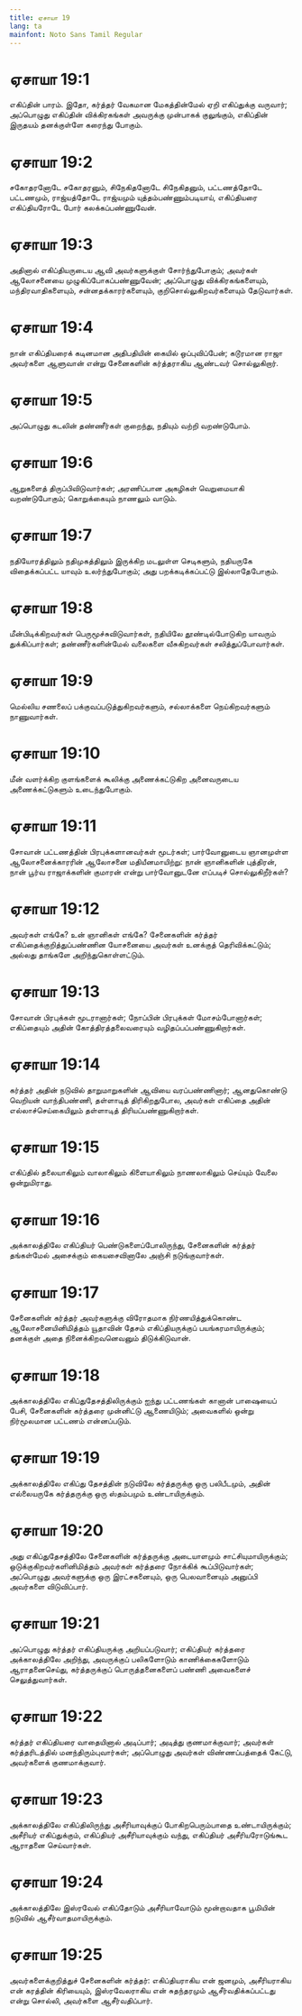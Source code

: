```yaml
---
title: ஏசாயா 19
lang: ta
mainfont: Noto Sans Tamil Regular
---
```


# ஏசாயா 19:1

எகிப்தின் பாரம். இதோ, கர்த்தர் வேகமான மேகத்தின்மேல் ஏறி எகிப்துக்கு வருவார்; அப்பொழுது எகிப்தின் விக்கிரகங்கள் அவருக்கு முன்பாகக் குலுங்கும், எகிப்தின் இருதயம் தனக்குள்ளே கரைந்து போகும்.

# ஏசாயா 19:2

சகோதரனோடே சகோதரனும், சிநேகிதனோடே சிநேகிதனும், பட்டணத்தோடே பட்டணமும், ராஜ்யத்தோடே ராஜ்யமும் யுத்தம்பண்ணும்படியாய், எகிப்தியரை எகிப்தியரோடே போர் கலக்கப்பண்ணுவேன்.

# ஏசாயா 19:3

அதினால் எகிப்தியருடைய ஆவி அவர்களுக்குள் சோர்ந்துபோகும்; அவர்கள் ஆலோசனையை முழுகிப்போகப்பண்ணுவேன்; அப்பொழுது விக்கிரகங்களையும், மந்திரவாதிகளையும், சன்னதக்காரர்களையும், குறிசொல்லுகிறவர்களையும் தேடுவார்கள்.

# ஏசாயா 19:4

நான் எகிப்தியரைக் கடினமான அதிபதியின் கையில் ஒப்புவிப்பேன்; கடூரமான ராஜா அவர்களை ஆளுவான் என்று சேனைகளின் கர்த்தராகிய ஆண்டவர் சொல்லுகிறார்.

# ஏசாயா 19:5

அப்பொழுது கடலின் தண்ணீர்கள் குறைந்து, நதியும் வற்றி வறண்டுபோம்.

# ஏசாயா 19:6

ஆறுகளைத் திருப்பிவிடுவார்கள்; அரணிப்பான அகழிகள் வெறுமையாகி வறண்டுபோகும்; கொறுக்கையும் நாணலும் வாடும்.

# ஏசாயா 19:7

நதியோரத்திலும் நதிமுகத்திலும் இருக்கிற மடலுள்ள செடிகளும், நதியருகே விதைக்கப்பட்ட யாவும் உலர்ந்துபோகும்; அது பறக்கடிக்கப்பட்டு இல்லாதேபோகும்.

# ஏசாயா 19:8

மீன்பிடிக்கிறவர்கள் பெருமூச்சுவிடுவார்கள், நதியிலே தூண்டில்போடுகிற யாவரும் துக்கிப்பார்கள்; தண்ணீர்களின்மேல் வலைகளை வீசுகிறவர்கள் சலித்துப்போவார்கள்.

# ஏசாயா 19:9

மெல்லிய சணலைப் பக்குவப்படுத்துகிறவர்களும், சல்லாக்களை நெய்கிறவர்களும் நாணுவார்கள்.

# ஏசாயா 19:10

மீன் வளர்க்கிற குளங்களைக் கூலிக்கு அணைக்கட்டுகிற அனைவருடைய அணைக்கட்டுகளும் உடைந்துபோகும்.

# ஏசாயா 19:11

சோவான் பட்டணத்தின் பிரபுக்களானவர்கள் மூடர்கள்; பார்வோனுடைய ஞானமுள்ள ஆலோசனைக்காரரின் ஆலோசனை மதியீனமாயிற்று: நான் ஞானிகளின் புத்திரன், நான் பூர்வ ராஜாக்களின் குமாரன் என்று பார்வோனுடனே எப்படிச் சொல்லுகிறீர்கள்?

# ஏசாயா 19:12

அவர்கள் எங்கே? உன் ஞானிகள் எங்கே? சேனைகளின் கர்த்தர் எகிப்தைக்குறித்துப்பண்ணின யோசனையை அவர்கள் உனக்குத் தெரிவிக்கட்டும்; அல்லது தாங்களே அறிந்துகொள்ளட்டும்.

# ஏசாயா 19:13

சோவான் பிரபுக்கள் மூடரானார்கள்; நோப்பின் பிரபுக்கள் மோசம்போனார்கள்; எகிப்தையும் அதின் கோத்திரத்தலைவரையும் வழிதப்பப்பண்ணுகிறார்கள்.

# ஏசாயா 19:14

கர்த்தர் அதின் நடுவில் தாறுமாறுகளின் ஆவியை வரப்பண்ணினார்; ஆனதுகொண்டு வெறியன் வாந்திபண்ணி, தள்ளாடித் திரிகிறதுபோல, அவர்கள் எகிப்தை அதின் எல்லாச்செய்கையிலும் தள்ளாடித் திரியப்பண்ணுகிறார்கள்.

# ஏசாயா 19:15

எகிப்தில் தலையாகிலும் வாலாகிலும் கிளையாகிலும் நாணலாகிலும் செய்யும் வேலை ஒன்றுமிராது.

# ஏசாயா 19:16

அக்காலத்திலே எகிப்தியர் பெண்டுகளைப்போலிருந்து, சேனைகளின் கர்த்தர் தங்கள்மேல் அசைக்கும் கையசைவினாலே அஞ்சி நடுங்குவார்கள்.

# ஏசாயா 19:17

சேனைகளின் கர்த்தர் அவர்களுக்கு விரோதமாக நிர்ணயித்துக்கொண்ட ஆலோசனையினிமித்தம் யூதாவின் தேசம் எகிப்தியருக்குப் பயங்கரமாயிருக்கும்; தனக்குள் அதை நினைக்கிறவனெவனும் திடுக்கிடுவான்.

# ஏசாயா 19:18

அக்காலத்திலே எகிப்துதேசத்திலிருக்கும் ஐந்து பட்டணங்கள் கானான் பாஷையைப் பேசி, சேனைகளின் கர்த்தரை முன்னிட்டு ஆணையிடும்; அவைகளில் ஒன்று நிர்மூலமான பட்டணம் என்னப்படும்.

# ஏசாயா 19:19

அக்காலத்திலே எகிப்து தேசத்தின் நடுவிலே கர்த்தருக்கு ஒரு பலிபீடமும், அதின் எல்லையருகே கர்த்தருக்கு ஒரு ஸ்தம்பமும் உண்டாயிருக்கும்.

# ஏசாயா 19:20

அது எகிப்துதேசத்திலே சேனைகளின் கர்த்தருக்கு அடையாளமும் சாட்சியுமாயிருக்கும்; ஒடுக்குகிறவர்களினிமித்தம் அவர்கள் கர்த்தரை நோக்கிக் கூப்பிடுவார்கள்; அப்பொழுது அவர்களுக்கு ஒரு இரட்சகனையும், ஒரு பெலவானையும் அனுப்பி அவர்களை விடுவிப்பார்.

# ஏசாயா 19:21

அப்பொழுது கர்த்தர் எகிப்தியருக்கு அறியப்படுவார்; எகிப்தியர் கர்த்தரை அக்காலத்திலே அறிந்து, அவருக்குப் பலிகளோடும் காணிக்கைகளோடும் ஆராதனைசெய்து, கர்த்தருக்குப் பொருத்தனைகளைப் பண்ணி அவைகளைச் செலுத்துவார்கள்.

# ஏசாயா 19:22

கர்த்தர் எகிப்தியரை வாதையினால் அடிப்பார்; அடித்து குணமாக்குவார்; அவர்கள் கர்த்தரிடத்தில் மனந்திரும்புவார்கள்; அப்பொழுது அவர்கள் விண்ணப்பத்தைக் கேட்டு, அவர்களைக் குணமாக்குவார்.

# ஏசாயா 19:23

அக்காலத்திலே எகிப்திலிருந்து அசீரியாவுக்குப் போகிறபெரும்பாதை உண்டாயிருக்கும்; அசீரியர் எகிப்துக்கும், எகிப்தியர் அசீரியாவுக்கும் வந்து, எகிப்தியர் அசீரியரோடுங்கூட ஆராதனை செய்வார்கள்.

# ஏசாயா 19:24

அக்காலத்திலே இஸ்ரவேல் எகிப்தோடும் அசீரியாவோடும் மூன்றாவதாக பூமியின் நடுவில் ஆசீர்வாதமாயிருக்கும்.

# ஏசாயா 19:25

அவர்களைக்குறித்துச் சேனைகளின் கர்த்தர்: எகிப்தியராகிய என் ஜனமும், அசீரியராகிய என் கரத்தின் கிரியையும், இஸ்ரவேலராகிய என் சுதந்தரமும் ஆசீர்வதிக்கப்பட்டது என்று சொல்லி, அவர்களை ஆசீர்வதிப்பார்.

